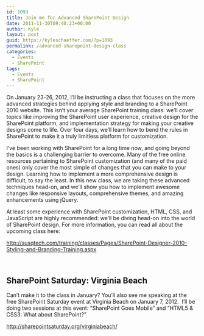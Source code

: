 ```yaml
---
id: 1093
title: Join me for Advanced SharePoint Design
date: 2011-11-30T09:40:23+00:00
author: Kyle
layout: post
guid: https://kyleschaeffer.com/?p=1093
permalink: /advanced-sharepoint-design-class
categories:
  - Events
  - SharePoint
tags:
  - Events
  - SharePoint
---
```

On January 23-26, 2012, I’ll be instructing a class that focuses on the more advanced strategies behind applying style and branding to a SharePoint 2010 website. This isn’t your average SharePoint training class: we’ll cover topics like improving the SharePoint user experience, creative design for the SharePoint platform, and implementation strategy for making your creative designs come to life. Over four days, we’ll learn how to bend the rules in SharePoint to make it a truly limitless platform for customization.

I’ve been working with SharePoint for a long time now, and going beyond the basics is a challenging barrier to overcome. Many of the free online resources pertaining to SharePoint customization (and many of the paid ones) only cover the most simple of changes that you can make to your design. Learning how to implement a more comprehensive design is difficult, to say the least. In this new class, we are taking these advanced techniques head-on, and we’ll show you how to implement awesome changes like responsive layouts, comprehensive themes, and amazing enhancements using jQuery.

At least some experience with SharePoint customization, HTML, CSS, and JavaScript are highly recommended: we’ll be diving head-on into the world of SharePoint design. For more information, you can read all about the upcoming class here:

<http://susqtech.com/training/classes/Pages/SharePoint-Designer-2010-Styling-and-Branding-Training.aspx>

&nbsp;

## SharePoint Saturday: Virginia Beach

Can’t make it to the class in January? You’ll also see me speaking at the free SharePoint Saturday event at Virginia Beach on January 7, 2012.  I’ll be doing two sessions at this event: “SharePoint Goes Mobile” and “HTML5 & CSS3: What about SharePoint?”

<http://sharepointsaturday.org/virginiabeach/>
